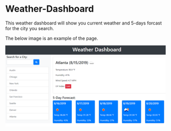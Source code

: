 # Weather-Dashboard

This weather dashboard will show you current weather and 5-days forcast for the city you search.

The below image is an example of the page.

![Website example](/06-website_example.png?raw=true "Title")
